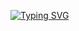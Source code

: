 [![Typing SVG](https://readme-typing-svg.demolab.com?font=Fira+Code&weight=600&size=24&pause=1000&color=9B07C3&center=true&vCenter=true&width=750&lines=I'm+Kauan.+I'm+Cybersecurity+Studying)](https://git.io/typing-svg)
